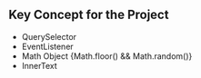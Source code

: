 ## Key Concept for the Project
- QuerySelector
- EventListener
- Math Object    {Math.floor() && Math.random()}
- InnerText

